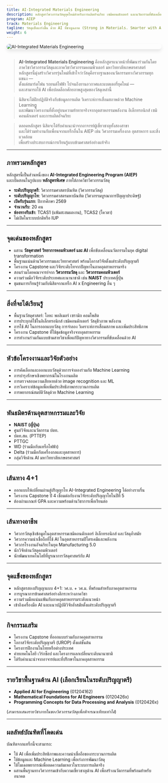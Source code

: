 ```yaml
---
title: AI-Integrated Materials Engineering
description: หลักสูตรวิศวกรรมวัสดุยุคใหม่สำหรับการผลิตอัจฉริยะ เซมิคอนดักเตอร์ และนวัตกรรมที่ขับเคลื่อนด้วย AI
program: AIEP
track: Materials Engineering
tagline: วัสดุแข็งแกร่งขึ้น ด้วย AI ที่ชาญฉลาด (Strong in Materials. Smarter with AI.)
weight: 6
---
```


<img src="../../../../img/banners/materials-hero-new.png"
     alt="AI-Integrated Materials Engineering"
     style="max-width: 100%; height: auto; margin: 0 0 2rem 0; border-radius: 1rem; box-shadow: 0 6px 12px rgba(0,0,0,0.1); display: block;" />

> **AI-Integrated Materials Engineering** คือหลักสูตรแนวหน้าที่พัฒนาร่วมกันโดยภาควิชาวิศวกรรมวัสดุและภาควิชาวิศวกรรมคอมพิวเตอร์ มหาวิทยาลัยเกษตรศาสตร์  
> หลักสูตรนี้มุ่งสร้างวิศวกรรุ่นใหม่ที่เข้าใจว่าวัสดุคือรากฐานของนวัตกรรมทางวิศวกรรมทุกแขนง —  
> ตั้งแต่สมาร์ตโฟน รถยนต์ไฟฟ้า ไปจนถึงยานอวกาศและแบตเตอรี่ยุคใหม่ —  
> และสามารถใช้ AI เพื่อปลดล็อกศักยภาพสูงสุดของวัสดุเหล่านี้

> นิสิตจะได้ฝึกปฏิบัติจริงกับข้อมูลการผลิต วิเคราะห์การเสื่อมสภาพด้วย Machine Learning  
> และพัฒนาโครงงานที่ตั้งอยู่บนความท้าทายจริงจากอุตสาหกรรมพลังงาน อิเล็กทรอนิกส์ เซมิคอนดักเตอร์ และการผลิตอัจฉริยะ

> ตลอดหลักสูตร นิสิตจะได้รับคำแนะนำจากอาจารย์ผู้เชี่ยวชาญทั้งสองสาขา  
> และได้ร่วมทำงานกับเพื่อนจากแทร็กอื่นใน AIEP เช่น วิศวกรรมเครื่องกล อุตสาหการ และสิ่งแวดล้อม  
> เพื่อสร้างประสบการณ์การเรียนรู้แบบข้ามศาสตร์อย่างแท้จริง

---

##  ภาพรวมหลักสูตร

หลักสูตรนี้เป็นส่วนหนึ่งของ **AI-Integrated Engineering Program (AIEP)**  
และเปิดสอนในรูปแบบ **หลักสูตรพิเศษ** ภายใต้ภาควิชาวิศวกรรมวัสดุ

-  **ระดับปริญญาตรี**: วิศวกรรมศาสตรบัณฑิต (วิศวกรรมวัสดุ)  
-  **ระดับปริญญาโท**: วิศวกรรมศาสตรมหาบัณฑิต (วิศวกรรมบูรณาการปัญญาประดิษฐ์)  
-  **เปิดรับรุ่นแรก**: ปีการศึกษา 2569  
-  **จำนวนรับ**: 20 คน  
-  **ช่องทางรับเข้า**: TCAS1 (แฟ้มสะสมผลงาน), TCAS2 (โควตา)  
-  ไม่เปิดในระบบปกติหรือ IUP

---

##  จุดเด่นของหลักสูตร

- ผสาน **วัสดุศาสตร์ วิทยาการคอมพิวเตอร์ และ AI** เพื่อขับเคลื่อนนวัตกรรมในยุค digital transformation  
- พื้นฐานแน่นด้านวิศวกรรมและวิทยาศาสตร์ พร้อมโอกาสวิจัยตั้งแต่ระดับปริญญาตรี  
- โครงงาน Capstone และวิจัยระดับโทจากปัญหาในภาคอุตสาหกรรมจริง  
- สอนร่วมโดยคณาจารย์จาก **วิศวกรรมวัสดุ** และ **วิศวกรรมคอมพิวเตอร์**  
- ความร่วมมือวิจัยระดับประเทศและนานาชาติ เช่น **NAIST** ประเทศญี่ปุ่น  
- ชุมชนการเรียนรู้ร่วมกับนิสิตจากแทร็ก AI x Engineering อื่น ๆ

---

##  สิ่งที่จะได้เรียนรู้

- พื้นฐานวัสดุศาสตร์: โลหะ พอลิเมอร์ เซรามิก คอมโพสิต  
- การประยุกต์ใช้ในอิเล็กทรอนิกส์ เซมิคอนดักเตอร์ วัสดุชีวภาพ พลังงาน  
- การใช้ AI ในการออกแบบวัสดุ การจำลอง วิเคราะห์การเสื่อมสภาพ และเพิ่มประสิทธิภาพ  
- โครงงาน Capstone ที่ใช้ชุดข้อมูลจริงจากอุตสาหกรรม  
- การทำงานร่วมกันแบบข้ามสายวิชาเพื่อแก้ปัญหาทางวิศวกรรมที่ขับเคลื่อนด้วย AI

---

##  หัวข้อโครงงานและวิจัยตัวอย่าง

- การคัดเลือกและออกแบบวัสดุด้วยการจำลองร่วมกับ Machine Learning  
- การบำรุงรักษาเชิงพยากรณ์ในโรงงานผลิต  
- การตรวจสอบความเสียหายด้วย image recognition และ ML  
- การวิเคราะห์ข้อมูลเพื่อเพิ่มประสิทธิภาพกระบวนการผลิต  
- การพยากรณ์สมบัติวัสดุด้วย Machine Learning

---

##  พันธมิตรด้านอุตสาหกรรมและวิจัย

- **NAIST (ญี่ปุ่น)**  
- ศูนย์วิจัยและนวัตกรรม ปตท.  
- ปตท.สผ. (PTTEP)  
- PTTGC  
- WD (ร่วมมือกับแทร็กไฟฟ้า)  
- Delta (ร่วมมือกับเครื่องกลและอุตสาหการ)  
- กลุ่มวิจัยด้าน AI มหาวิทยาลัยเกษตรศาสตร์

---

##  เส้นทาง 4+1

- ออกแบบให้เปลี่ยนผ่านสู่ปริญญาโท AI-Integrated Engineering ได้อย่างราบรื่น  
- โครงงาน Capstone ปี 4 เชื่อมต่อกับงานวิจัยระดับปริญญาโทในปีที่ 5  
- ต้องผ่านเกณฑ์ GPA และความพร้อมด้านวิชาการเพื่อเรียนต่อ

---

##  เส้นทางอาชีพ

- วิศวกรวัสดุเชิงข้อมูลในอุตสาหกรรมเซมิคอนดักเตอร์ อิเล็กทรอนิกส์ และวัสดุล้ำสมัย  
- วิศวกรความน่าเชื่อถือที่ใช้ AI ในอุตสาหกรรมปิโตรเคมีและพลังงาน  
- วิศวกรโรงงานอัจฉริยะในยุค Manufacturing 5.0  
- นักวิจัยด้านวัสดุคอมพิวเตอร์  
- นักพัฒนาเทคโนโลยีที่บูรณาการวัสดุศาสตร์กับ AI

---

##  จุดแข็งของหลักสูตร

- หลักสูตรสองปริญญาแบบ 4+1: วศ.บ. + วศ.ม. ที่พร้อมสำหรับภาคอุตสาหกรรม  
- การบูรณาการข้ามศาสตร์อย่างลึกระหว่างภาควิชา  
- ความร่วมมือแน่นแฟ้นกับภาคอุตสาหกรรมระดับแนวหน้า  
- เข้าถึงเครื่องมือ AI และแนวปฏิบัติวิจัยล้ำสมัยตั้งแต่ระดับปริญญาตรี

---

##  กิจกรรมเสริม

- โครงงาน Capstone ที่ออกแบบร่วมกับภาคอุตสาหกรรม  
- โอกาสวิจัยระดับปริญญาตรี (UROP) ตั้งแต่ชั้นต้น  
- โครงการฝึกงานในไทยหรือต่างประเทศ  
- ค่ายเทคโนโลยี เวิร์กช็อป และโครงการแลกเปลี่ยนระดับนานาชาติ  
- ได้รับคำแนะนำจากอาจารย์และที่ปรึกษาในภาคอุตสาหกรรม

---

##  รายวิชาพื้นฐานด้าน AI (เลือกเรียนในระดับปริญญาตรี)

- **Applied AI for Engineering** (01204162)  
- **Mathematical Foundations for AI Engineers** (0120426x)  
- **Programming Concepts for Data Processing and Analysis** (0120426x)

(*สามารถเสนอรายวิชาภายในของวิศวกรรมวัสดุเพื่อพิจารณาเทียบเท่าได้*)

---

##  ผลลัพธ์บัณฑิตที่โดดเด่น

บัณฑิตจากแทร็กนี้จะสามารถ:

- ใช้ AI เพื่อเพิ่มประสิทธิภาพและความน่าเชื่อถือของกระบวนการผลิต  
- ใช้ข้อมูลและ Machine Learning เพื่อเร่งการพัฒนาวัสดุ  
- ใช้โมเดลพยากรณ์เพื่อลดความล้มเหลวในระบบการผลิตจริง  
- ผสานพื้นฐานทางวิศวกรรมเข้ากับความเชี่ยวชาญด้าน AI เพื่อสร้างนวัตกรรมที่พร้อมสำหรับอนาคต

